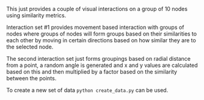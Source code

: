 This just provides a couple of visual interactions on a group of 10 nodes using similarity metrics.

Interaction set #1 provides movement based interaction with groups of nodes where groups of nodes will form groups based on their similarities to each other by moving in certain directions based on how similar they are to the selected node.

The second interaction set just forms groupings based on radial distance from a point, a random angle is generated and x and y values are calculated based on this and then multiplied by a factor based on the similarity between the points.

To create a new set of data `python create_data.py` can be used.
